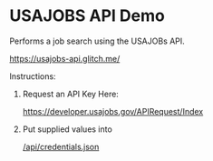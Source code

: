 # USAJOBS API Demo

Performs a job search using the USAJOBs API.

https://usajobs-api.glitch.me/


Instructions: 
1. Request an API Key Here:

   https://developer.usajobs.gov/APIRequest/Index
2. Put supplied values into 

   [/api/credentials.json](https://github.com/raymondlaw/usajobs-api/blob/master/api/credentials.json)
